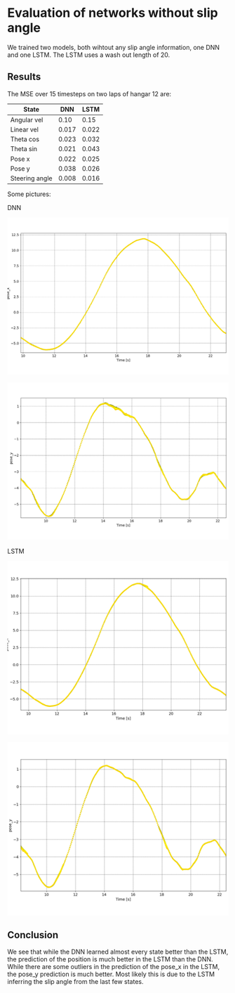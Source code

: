 # Evaluation of networks without slip angle

We trained two models, both wihtout any slip angle information, one DNN and one LSTM. The LSTM uses a wash out length of 20.

## Results

The MSE over 15 timesteps  on two laps of hangar 12 are:


| State          | DNN   | LSTM  |
| ---------------- | ------- | ------- |
| Angular vel    | 0.10  | 0.15  |
| Linear vel     | 0.017 | 0.022 |
| Theta cos      | 0.023 | 0.032 |
| Theta sin      | 0.021 | 0.043 |
| Pose x         | 0.022 | 0.025 |
| Pose y         | 0.038 | 0.026 |
| Steering angle | 0.008 | 0.016 |

Some pictures:

DNN

![](assets/20231103_091726_dnn_pose_x.png)


![](assets/20231103_091739_dnn_pose_y.png)

LSTM


![](assets/20231103_091804_lstm_pose_x.png)


![](assets/20231103_091819_lstm_pose_y.png)

## Conclusion

We see that while the DNN learned almost every state better than the LSTM, the prediction of the position is much better in the LSTM than the DNN. While there are some outliers in the prediction of the pose_x in the LSTM, the pose_y prediction is much better. Most likely this is due to the LSTM inferring the slip angle from the last few states.
